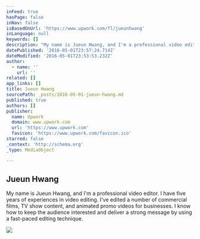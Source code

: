 ```yaml
---
inFeed: true
hasPage: false
inNav: false
isBasedOnUrl: 'https://www.upwork.com/fl/jueunhwang'
inLanguage: null
keywords: []
description: "My name is Jueun Hwang, and I'm a professional video editor. I have five years of experiences in video editing. I've edited a number of commercial films, TV show content, and animated promo videos for businesses. I know how to keep the audience interested and deliver a strong message by using a fast-paced editing technique."
datePublished: '2016-05-01T23:57:24.714Z'
dateModified: '2016-05-01T23:53:53.232Z'
author:
  - name: ''
    url: ''
related: []
app_links: []
title: Jueun Hwang
sourcePath: _posts/2016-05-01-jueun-hwang.md
published: true
authors: []
publisher:
  name: Upwork
  domain: www.upwork.com
  url: 'https://www.upwork.com'
  favicon: 'https://www.upwork.com/favicon.ico'
starred: false
_context: 'http://schema.org'
_type: MediaObject

---
```

<article style=""><h1>Jueun Hwang</h1><p>My name is Jueun Hwang, and I'm a professional video editor. I have five years of experiences in video editing. I've edited a number of commercial films, TV show content, and animated promo videos for businesses. I know how to keep the audience interested and deliver a strong message by using a fast-paced editing technique.</p><img src="https://s3-us-west-2.amazonaws.com/the-grid-img/p/fb44a48f3b78ca330727b93001dd0c2aec0ab159.jpg" /></article>